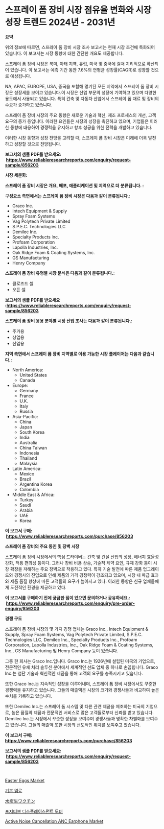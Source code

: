 <p><h1>스프레이 폼 장비 시장 점유율 변화와 시장 성장 트렌드 2024년 - 2031년</h1></p><p><strong>요약</strong></p>
<p><p>위의 정보에 따르면, 스프레이 폼 장비 시장 조사 보고서는 현재 시장 조건에 특화되어 있습니다. 이 보고서는 시장 동향에 대한 간단한 개요도 제공합니다.</p><p>스프레이 폼 장비 시장은 북미, 아태 지역, 유럽, 미국 및 중국에 걸쳐 지리적으로 확산되어 있습니다. 이 보고서는 예측 기간 동안 7.6%의 연평균 성장률(CAGR)로 성장할 것으로 예상됩니다.</p><p>NA, APAC, EUROPE, USA, 중국을 포함해 명기된 모든 지역에서 스프레이 폼 장비 시장은 성장세를 보이고 있습니다.이 시장은 산업 부문의 성장에 기여하고 있으며 다양한 용도에서 사용되고 있습니다. 특히 건축 및 자동차 산업에서 스프레이 폼 재료 및 장비의 수요가 증가하고 있습니다.</p><p>스프레이 폼 장비 시장의 주요 동향은 새로운 기술과 혁신, 제조 프로세스의 개선, 고객 요구의 증가 등입니다. 이러한 요인들은 시장의 성장을 촉진하고 있으며, 기업들은 이러한 동향에 대응하여 경쟁력을 유지하고 향후 성공을 위한 전략을 개발하고 있습니다.</p><p>이러한 시장 동향과 성장 전망을 고려할 때, 스프레이 폼 장비 시장은 미래에 더욱 발전하고 성장할 것으로 전망됩니다.</p></p>
<p><strong>보고서의 샘플 PDF를 받으세요: &nbsp;<a href="https://www.reliableresearchreports.com/enquiry/request-sample/856203">https://www.reliableresearchreports.com/enquiry/request-sample/856203</a></strong></p>
<p><strong>시장 세분화:</strong></p>
<p><strong> 스프레이 폼 장비 시장은 개요, 배포, 애플리케이션 및 지역으로 더 분류됩니다. :</strong></p>
<p><strong>구성요소 측면에서는 스프레이 폼 장비 시장은 다음과 같이 분류됩니다.:</strong></p>
<p><ul><li>Graco Inc.</li><li>Intech Equipment & Supply</li><li>Spray Foam Systems</li><li>Vag Polytech Private Limited</li><li>S.P.E.C. Technologies LLC</li><li>Demilec Inc.</li><li>Specialty Products Inc.</li><li>Profoam Corporation</li><li>Lapolla Industries, Inc.</li><li>Oak Ridge Foam & Coating Systems, Inc.</li><li>GS Manufacturing</li><li>Henry Company</li></ul></p>
<p><strong> 스프레이 폼 장비 유형별 시장 분석은 다음과 같이 분류됩니다.:</strong></p>
<p><ul><li>클로즈드 셀</li><li>오픈 셀</li></ul></p>
<p><strong>보고서의 샘플 PDF를 받으세요 :<a href="https://www.reliableresearchreports.com/enquiry/request-sample/856203">https://www.reliableresearchreports.com/enquiry/request-sample/856203</a></strong></p>
<p><strong> 스프레이 폼 장비 응용 분야별 시장 산업 조사는 다음과 같이 분류됩니다.:</strong></p>
<p><ul><li>주거용</li><li>상업용</li><li>산업용</li></ul></p>
<p><strong>지역 측면에서 스프레이 폼 장비 지역별로 이용 가능한 시장 플레이어는 다음과 같습니다.:</strong></p>
<p><ul>
    <li>
        North America:
        <ul>
            <li>United States</li>
            <li>Canada</li>
        </ul>
    </li>
    <li>
        Europe:
        <ul>
            <li>Germany</li>
            <li>France</li>
            <li>U.K.</li>
            <li>Italy</li>
            <li>Russia</li>
        </ul>
    </li>
    <li>
        Asia-Pacific:
        <ul>
            <li>China</li>
            <li>Japan</li>
            <li>South Korea</li>
            <li>India</li>
            <li>Australia</li>
            <li>China Taiwan</li>
            <li>Indonesia</li>
            <li>Thailand</li>
            <li>Malaysia</li>
        </ul>
    </li>
    <li>
        Latin America:
        <ul>
            <li>Mexico</li>
            <li>Brazil</li>
            <li>Argentina Korea</li>
            <li>Colombia</li>
        </ul>
    </li>
    <li>
        Middle East & Africa:
        <ul>
            <li>Turkey</li>
            <li>Saudi</li>
            <li>Arabia</li>
            <li>UAE</li>
            <li>Korea</li>
        </ul>
    </li>
    </ul></p>
<p><strong>이 보고서 구매: &nbsp;<a href="https://www.reliableresearchreports.com/purchase/856203">https://www.reliableresearchreports.com/purchase/856203</a></strong></p>
<p><strong>스프레이 폼 장비의 주요 동인 및 장벽 시장</strong></p>
<p><p>스프레이 폼 장비 시장에서의 핵심 드라이버는 건축 및 건설 산업의 성장, 에너지 효율성 강화, 적용 편의성 등이다. 그러나 장비 비용 상승, 기술적 제약 요인, 규제 강화 등이 시장 확장을 저해하는 주요 장벽으로 작용하고 있다. 특히 기술 발전에 따른 제품 업그레이드와 경쟁사의 진입으로 인해 제품의 가격 경쟁력이 강조되고 있으며, 시장 내 파급 효과와 제품 품질 향상에 따른 고객들의 요구가 높아지고 있다. 이러한 동향은 신규 업체들에게 도전적인 환경을 제공하고 있다.</p></p>
<p><strong>이 보고서를 구매하기 전에 궁금한 점이 있으면 문의하거나 공유하세요.: &nbsp;<a href="https://www.reliableresearchreports.com/enquiry/pre-order-enquiry/856203">https://www.reliableresearchreports.com/enquiry/pre-order-enquiry/856203</a></strong></p>
<p><strong>경쟁 구도</strong></p>
<p><p>스프레이 폼 장비 시장의 몇 가지 경쟁 업체는 Graco Inc., Intech Equipment & Supply, Spray Foam Systems, Vag Polytech Private Limited, S.P.E.C. Technologies LLC, Demilec Inc., Specialty Products Inc., Profoam Corporation, Lapolla Industries, Inc., Oak Ridge Foam & Coating Systems, Inc., GS Manufacturing 및 Henry Company 등이 있습니다.</p><p>그중 한 회사는 Graco Inc.입니다. Graco Inc.는 1926년에 설립된 미국의 기업으로, 전문적인 유체 처리 솔루션 분야에서 세계적인 선도 업체 중 하나로 손꼽힙니다. Graco Inc.는 첨단 기술과 혁신적인 제품을 통해 고객의 요구를 충족시키고 있습니다.</p><p>또한 Graco Inc.는 지속적인 성장을 이루어내며, 스프레이 폼 장비 시장에서도 꾸준한 경쟁력을 유지하고 있습니다. 그들의 매출액은 시장의 크기와 경쟁사들과 비교하여 높은 수치를 기록하고 있습니다.</p><p>또한 Demilec Inc.는 스프레이 폼 시스템 및 다른 관련 제품을 제조하는 미국의 기업으로, 높은 품질의 제품과 전문적인 서비스로 많은 고객들로부터 신뢰를 받고 있습니다. Demilec Inc.는 시장에서 꾸준한 성장을 보여주며 경쟁사들과 명확한 차별화를 보여주고 있습니다. 그들의 매출액 또한 시장의 선도적인 위치를 보여주고 있습니다.</p></p>
<p><strong>이 보고서 구매: &nbsp; <a href="https://www.reliableresearchreports.com/purchase/856203">https://www.reliableresearchreports.com/purchase/856203</a></strong></p>
<p><strong>보고서의 샘플 PDF를 받으세요: &nbsp;<a href="https://www.reliableresearchreports.com/enquiry/request-sample/856203">https://www.reliableresearchreports.com/enquiry/request-sample/856203</a></strong><strong></strong></p>
<p>&nbsp;</p>
<p><p><a href="https://github.com/mauripalmi/Market-Research-Report-List-2/blob/main/easter-eggs-market.md">Easter Eggs Market</a></p><p><a href="https://medium.com/@boydsmitham726/%EC%97%BC%EB%A3%8C-%EC%8B%9C%EC%9E%A5-%EC%8B%9C%EC%9E%A5-%EC%A0%90%EC%9C%A0%EC%9C%A8-%EC%8B%9C%EC%9E%A5-%ED%8A%B8%EB%A0%8C%EB%93%9C-%EB%B0%8F-%EB%AF%B8%EB%9E%98-%EC%84%B1%EC%9E%A5-%ED%83%90%EC%83%89-4bc90ea05b7a">기본 염료</a></p><p><a href="https://medium.com/@estasprer20231/varicella-live-vaccine-market-%E5%B8%82%E5%A0%B4%E3%82%B7%E3%82%A7%E3%82%A2-%E5%B8%82%E5%A0%B4%E5%8B%95%E5%90%91-%E3%81%8A%E3%82%88%E3%81%B3%E5%B0%86%E6%9D%A5%E3%81%AE%E6%88%90%E9%95%B7%E3%82%92%E6%8E%A2%E3%82%8B-c93dfec35062">水痘生ワクチン</a></p><p><a href="https://github.com/vs019sa3m8x/Market-Research-Report-List-1/blob/main/26129022311.md">포지티브 디스플레이스먼트 모터</a></p><p><a href="https://issuu.com/reportprime-2/docs/active-noise-cancellation-anc-earph_04437d19540220">Active Noise Cancellation ANC Earphone Market</a></p></p>